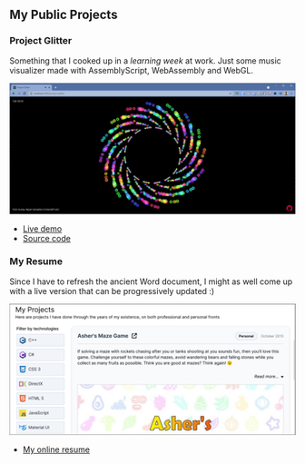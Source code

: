 ## My Public Projects

### Project Glitter

Something that I cooked up in a _learning week_ at work. Just some music visualizer made with AssemblyScript, WebAssembly and WebGL.

![Project Glitter](./docs/project-glitter-local-host.png)

-   [Live demo](https://benglin.github.io/project-glitter/)
-   [Source code](https://github.com/Benglin/project-glitter)

### My Resume

Since I have to refresh the ancient Word document, I might as well come up with a live version that can be progressively updated :)

![My online resume](./docs/benglin-online-resume.png)

-   [My online resume](https://benglin.github.io/project-glitter/)
